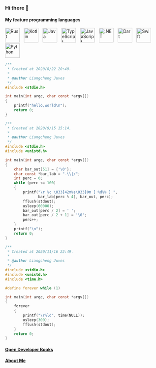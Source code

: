 ### Hi there 👋

<!-- # Happy, free, creative. -->

#### My feature programming languages
<img src="https://camo.githubusercontent.com/36e0b48e09872c783d3c8bc98ad0b761cc770826813ec9fa0d3d0c4d81569f55/68747470733a2f2f7765622d66726f6e74656e642e78797a2f6173736574732f7376672f5f527573742e737667" width="auto" height="47" alt="Rust"/>&emsp;<img src="https://camo.githubusercontent.com/202e69075cd7ee746244cd4545dd1782f408885caa1c128bb15712089587a6c0/68747470733a2f2f7765622d66726f6e74656e642e78797a2f6173736574732f7376672f4b6f746c696e2e737667" width="auto" height="47" alt="Kotlin"/>&emsp;<img src="https://camo.githubusercontent.com/c2c16ad403da9c8d1d9cb03e25fd2313a399a785de3a3fef599d92e5f070a292/68747470733a2f2f7765622d66726f6e74656e642e78797a2f6173736574732f7376672f4a6176612e737667" width="auto" height="47" alt="Java"/>&emsp;<img src="https://camo.githubusercontent.com/ca063a1b95097058c3cc85e76e8fb9462803650a4f7160425826f0b170810ab1/68747470733a2f2f7765622d66726f6e74656e642e78797a2f6173736574732f7376672f547970655363726970742e737667" width="auto" height="47" alt="TypeScript"/>&emsp;<img src="https://camo.githubusercontent.com/5ddf9aaf3a4971c883c61b0b30d62a53b0d652e46ec0f1d7654c97977d7ffde6/68747470733a2f2f7765622d66726f6e74656e642e78797a2f6173736574732f7376672f4a6176615363726970742e737667" width="auto" height="47" alt="JavaScript"/>&emsp;<img src="https://camo.githubusercontent.com/ca4ff71a3575582489c0b35ea107938d452707d5be63e9376579a0287eef2d6d/68747470733a2f2f7765622d66726f6e74656e642e78797a2f6173736574732f7376672f646f744e45542e737667" width="auto" height="47" alt=".NET"/>&emsp;<img src="https://camo.githubusercontent.com/a6d9bbadc6ef237b9eeb4ce3dcb3a860633652b2aedd1fa1eb955eb90c4da55d/68747470733a2f2f7765622d66726f6e74656e642e78797a2f6173736574732f7376672f446172742e737667" width="auto" height="47" alt="Dart"/>&emsp;<img src="https://camo.githubusercontent.com/d2067cc3d807837aafb9362d76e4e766a5957aaddced2bd9a51f7660b32261bd/68747470733a2f2f7765622d66726f6e74656e642e78797a2f6173736574732f7376672f53776966742e737667" width="auto" height="47" alt="Swift"/>&emsp;<img src="https://camo.githubusercontent.com/784b94e95e5815acf334c32e28840b114d5069646f0e53477b64d21f5e3052a7/68747470733a2f2f7765622d66726f6e74656e642e78797a2f6173736574732f7376672f507974686f6e2e737667" width="auto" height="47" alt="Python"/>

``` c
/**
 * Created at 2020/8/22 20:40.
 * 
 * @author Liangcheng Juves
 */
#include <stdio.h>

int main(int argc, char const *argv[])
{
    printf("hello,world\n");
    return 0;
}
```

``` c
/**
 * Created at 2020/9/15 15:14.
 *
 * @author Liangcheng Juves
 */
#include <stdio.h>
#include <unistd.h>

int main(int argc, char const *argv[])
{
    char bar_out[51] = {'\0'};
    char const *bar_lab = "-\\|/";
    int perc = 0;
    while (perc <= 100)
    {
        printf("\r %c \033[42m%s\033[0m [ %d%% ] ",
               bar_lab[perc % 4], bar_out, perc);
        fflush(stdout);
        usleep(60000);
        bar_out[perc / 2] = ' ';
        bar_out[perc / 2 + 1] = '\0';
        perc++;
    }
    printf("\n");
    return 0;
}
```

``` c
/**
 * Created at 2020/11/16 22:49.
 * 
 * @author Liangcheng Juves
 */
#include <stdio.h>
#include <unistd.h>
#include <time.h>

#define forever while (1)

int main(int argc, char const *argv[])
{
    forever
    {
        printf("\r%ld", time(NULL));
        usleep(300);
        fflush(stdout);
    }
    return 0;
}
```

#### [Open Developer Books](https://odb.liangchengj.com)
#### [About Me](https://web-fronted.xyz/assets/pdf/cv.pdf)

<!--
**LiangchengJ/liangchengj** is a ✨ _special_ ✨ repository because its `README.md` (this file) appears on your GitHub profile.

Here are some ideas to get you started:

- 🔭 I’m currently working on ...
- 🌱 I’m currently learning ...
- 👯 I’m looking to collaborate on ...
- 🤔 I’m looking for help with ...
- 💬 Ask me about ...
- 📫 How to reach me: ...
- 😄 Pronouns: ...
- ⚡ Fun fact: ...
-->

